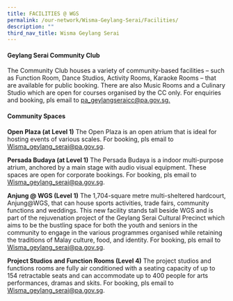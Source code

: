 ```yaml
---
title: FACILITIES @ WGS
permalink: /our-network/Wisma-Geylang-Serai/Facilities/
description: ""
third_nav_title: Wisma Geylang Serai
---
```

#### Geylang Serai Community Club
 
The Community Club houses a variety of community-based facilities – such as Function Room, Dance Studios, Activity Rooms, Karaoke Rooms – that are available for public booking. There are also Music Rooms and a Culinary Studio which are open for courses organised by the CC only. For enquiries and booking, pls email to [pa_geylangseraicc@pa.gov.sg.](mailto:pa_geylangseraicc@pa.gov.sg.)

#### Community Spaces

**Open Plaza (at Level 1)**
The Open Plaza is an open atrium that is ideal for hosting events of various scales. For booking, pls email to [Wisma\_geylang\_serai@pa.gov.sg](mailto:Wisma_geylang_serai@pa.gov.sg).

**Persada Budaya (at Level 1)**
The Persada Budaya is a indoor multi-purpose atrium, anchored by a main stage with audio visual equipment. These spaces are open for corporate bookings. For booking, pls email to [Wisma\_geylang\_serai@pa.gov.sg](mailto:Wisma_geylang_serai@pa.gov.sg).


**Anjung @ WGS (Level 1)**
The 1,704-square metre multi-sheltered hardcourt, Anjung@WGS, that can house sports activities, trade fairs, community functions and weddings. This new facility stands tall beside WGS and is part of the rejuvenation project of the Geylang Serai Cultural Precinct which aims to be the bustling space for both the youth and seniors in the community to engage in the various programmes organised while retaining the traditions of Malay culture, food, and identity. For booking, pls email to [Wisma\_geylang\_serai@pa.gov.sg](mailto:Wisma_geylang_serai@pa.gov.sg).


**Project Studios and Function Rooms (Level 4)**
The project studios and functions rooms are fully air conditioned with a seating capacity of up to 154 retractable seats and can accommodate up to 400 people for arts performances, dramas and skits. For booking, pls email to [Wisma\_geylang\_serai@pa.gov.sg](mailto:Wisma_geylang_serai@pa.gov.sg).